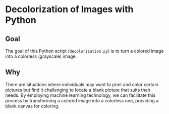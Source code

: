 # Decolorization of Images with Python

## Goal
The goal of this Python script (`decolorization.py`) is to turn a colored image into a colorless (grayscale) image.

## Why
There are situations where individuals may want to print and color certain pictures but find it challenging to locate a blank picture that suits their needs. By employing machine learning technology, we can facilitate this process by transforming a colored image into a colorless one, providing a blank canvas for coloring.
